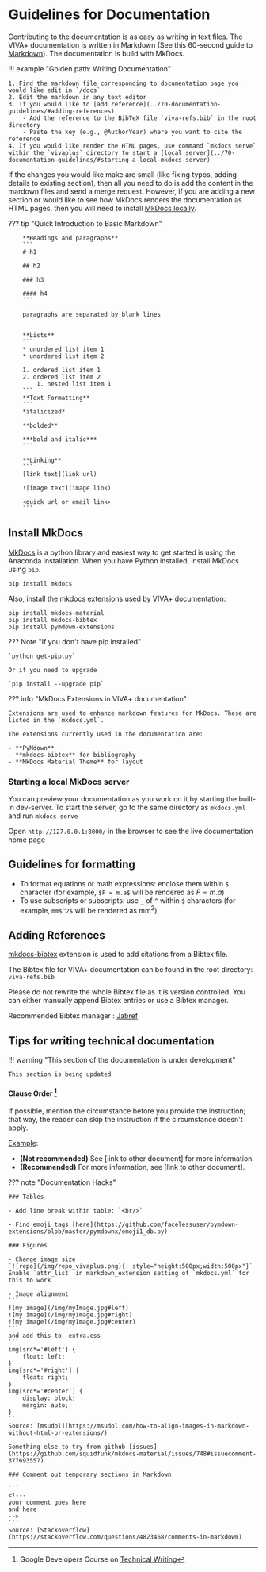 # Guidelines for Documentation

Contributing to the documentation is as easy as writing in text files. The VIVA+ documentation is written in Markdown (See this 60-second guide to [Markdown](https://commonmark.org/help/)). The documentation is build with MkDocs.

!!! example "Golden path: Writing Documentation"

    1. Find the markdown file corresponding to documentation page you would like edit in `/docs`
    2. Edit the markdown in any text editor
    3. If you would like to [add reference](../70-documentation-guidelines/#adding-references)
        - Add the reference to the BibTeX file `viva-refs.bib` in the root directory
        - Paste the key (e.g., @AuthorYear) where you want to cite the reference
    4. If you would like render the HTML pages, use command `mkdocs serve` within the `vivaplus` directory to start a [local server](../70-documentation-guidelines/#starting-a-local-mkdocs-server)
        
If the changes you would like make are small (like fixing typos, adding details to existing section), then all you need to do is add the content in the mardown files and send a merge request. However, if you are adding a new section or would like to see how MkDocs renders the documentation as HTML pages, then you will need to install [MkDocs locally](../70-documentation-guidelines/#install-mkdocs).


??? tip "Quick Introduction to Basic Markdown" 
        
        **Headings and paragraphs**
        ```
        # h1

        ## h2

        ### h3

        #### h4
        ```

        paragraphs are separated by blank lines
        

        **Lists**
        ```
        * unordered list item 1
        * unordered list item 2

        1. ordered list item 1
        2. ordered list item 2
            1. nested list item 1
        ```
        **Text Formatting**
        ```
        *italicized*

        **bolded**

        ***bold and italic***
        ```

        **Linking**
        ```
        [link text](link url)

        ![image text](image link)

        <quick url or email link>
        ```

## Install MkDocs

[MkDocs](https://www.mkdocs.org/#getting-started) is a python library and easiest way to get started is using the Anaconda installation. When you have Python installed, install MkDocs using `pip`.

`pip install mkdocs`

Also, install the mkdocs extensions used by VIVA+ documentation:

```
pip install mkdocs-material
pip install mkdocs-bibtex
pip install pymdown-extensions
```
??? Note "If you don't have pip installed"

    `python get-pip.py`

    Or if you need to upgrade

    `pip install --upgrade pip`

??? info "MkDocs Extensions in VIVA+ documentation"

    Extensions are used to enhance markdown features for MkDocs. These are listed in the `mkdocs.yml`.

    The extensions currently used in the documentation are:

    - **PyMdown**
    - **mkdocs-bibtex** for bibliography
    - **MkDocs Material Theme** for layout

### Starting a local MkDocs server

You can preview your documentation as you work on it by starting the built-in dev-server. To start the server, go to the same directory as `mkdocs.yml` and run `mkdocs serve`

Open `http://127.0.0.1:8000/` in the browser to see the live documentation home page


## Guidelines for formatting

- To format equations or math expressions:  enclose them within `$` character (for example, `$F = m.a$` will be rendered as $F = m.a$)
- To use subscripts or subscripts: use `_` of `^` within `$` characters (for example, `mm$^2$` will be rendered as mm$^2$)

## Adding References

[mkdocs-bibtex](https://github.com/shyamd/mkdocs-bibtex/) extension is used to add citations from a Bibtex file. 

The Bibtex file for VIVA+ documentation can be found  in the root directory: `viva-refs.bib`

Please do not rewrite the whole Bibtex file as it is version controlled. You can either manually append Bibtex entries or use a Bibtex manager. 

Recommended Bibtex manager : [Jabref](https://www.jabref.org/)

## Tips for writing technical documentation

!!! warning "This section of the documentation is under development"
    
    This section is being updated
    
#### **Clause Order** [^1]

If possible, mention the circumstance before you provide the instruction; that way, the reader can skip the instruction if the circumstance doesn't apply.

[Example](https://developers.google.com/style/clause-order):

- **(Not recommended)** See [link to other document] for more information.
- **(Recommended)** For more information, see [link to other document].

[^1]: Google Developers Course on [Technical Writing](https://developers.google.com/tech-writing/overview)

??? note "Documentation Hacks" 
        
    ### Tables

    - Add line break within table: `<br/>`

    - Find emoji tags [here](https://github.com/facelessuser/pymdown-extensions/blob/master/pymdownx/emoji1_db.py)

    ### Figures

    - Change image size
    `![repo](/img/repo_vivaplus.png){: style="height:500px;width:500px"}`
    Enable `attr_list` in markdown_extension setting of `mkdocs.yml` for this to work

    - Image alignment
    ```
    ![my image](/img/myImage.jpg#left)
    ![my image](/img/myImage.jpg#right) 
    ![my image](/img/myImage.jpg#center)
    ```
    and add this to  extra.css
    ```
    img[src*='#left'] { 
        float: left;
    }
    img[src*='#right'] { 
        float: right;
    }
    img[src*='#center'] { 
        display: block; 
        margin: auto; 
    }
    ```
    Source: [msudol](https://msudol.com/how-to-align-images-in-markdown-without-html-or-extensions/)

    Something else to try from github [issues](https://github.com/squidfunk/mkdocs-material/issues/748#issuecomment-377693557)

    ### Comment out temporary sections in Markdown

    ```
    <!---
    your comment goes here
    and here
    -->
    ```
    Source: [Stackoverflow](https://stackoverflow.com/questions/4823468/comments-in-markdown)